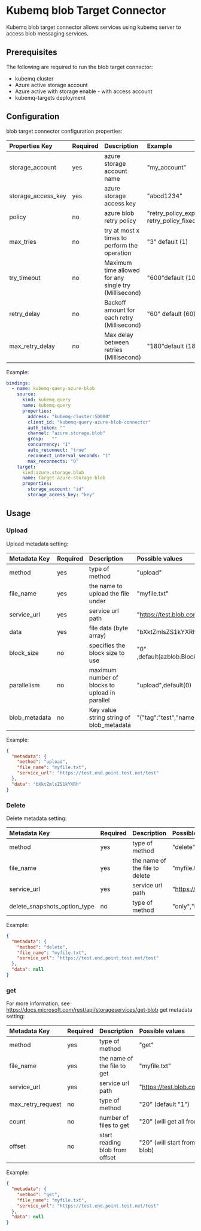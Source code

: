 # Kubemq blob Target Connector

Kubemq blob target connector allows services using kubemq server to access blob messaging services.

## Prerequisites
The following are required to run the blob target connector:

- kubemq cluster
- Azure active storage account
- Azure active with storage enable - with access account
- kubemq-targets deployment


## Configuration

blob target connector configuration properties:

| Properties Key                  | Required | Description                                          | Example                                                                |
|:--------------------------------|:---------|:-----------------------------------------------------|:-----------------------------------------------------------------------|
| storage_account                 | yes     | azure storage account name                            | "my_account"                                                              |
| storage_access_key              | yes     | azure storage access key                              | "abcd1234"                                                                |
| policy                          | no      | azure blob retry policy                               | "retry_policy_exponential",retry_policy_fixed(default retry_policy_fixed) |
| max_tries                       | no      | try at most x times to perform the operation          | "3" default (1)                                                           |
| try_timeout                     | no      | Maximum time allowed for any single try (Millisecond) | "600"default (1000)                                                       |
| retry_delay                     | no      | Backoff amount for each retry (Millisecond)           | "60" default (60)                                                         |
| max_retry_delay                 | no      | Max delay between retries (Millisecond)               | "180"default (180                                                         |
 

Example:

```yaml
bindings:
  - name: kubemq-query-azure-blob
    source:
      kind: kubemq.query
      name: kubemq-query
      properties:
        address: "kubemq-cluster:50000"
        client_id: "kubemq-query-azure-blob-connector"
        auth_token: ""
        channel: "azure.storage.blob"
        group:   ""
        concurrency: "1"
        auto_reconnect: "true"
        reconnect_interval_seconds: "1"
        max_reconnects: "0"
    target:
      kind:azure.storage.blob
      name: target-azure-storage-blob
      properties:
        storage_account: "id"
        storage_access_key: "key"
```

## Usage

### Upload

Upload metadata setting:

| Metadata Key      | Required | Description                                    | Possible values                                  |
|:------------------|:---------|:-----------------------------------------------|:-------------------------------------------------|
| method            | yes      | type of method                                 | "upload"                                         |
| file_name         | yes      | the name to upload the file under              | "myfile.txt"                                     |
| service_url       | yes      | service url path                               | "https://test.blob.core.windows.net/test"        |
| data              | yes      | file data (byte array)                         | "bXktZmlsZS1kYXRh"                               |
| block_size        | no       | specifies the block size to use                | "0" ,default(azblob.BlockBlobMaxStageBlockBytes) |
| parallelism       | no       | maximum number of blocks to upload in parallel | "upload",default(0)                              |
| blob_metadata     | no       | Key value string string of blob_metadata       | "{"tag":"test","name":"myname"}"                              |


Example:

```json
{
  "metadata": {
    "method": "upload",
    "file_name": "myfile.txt",
    "service_url": "https://test.end.point.test.net/test"
  },
  "data": "bXktZmlsZS1kYXRh"
}
```

### Delete

Delete metadata setting:

| Metadata Key                   | Required | Description                             | Possible values                            |
|:-------------------------------|:---------|:----------------------------------------|:-------------------------------------------|
| method                         | yes      | type of method                          | "delete"                                  |
| file_name                      | yes      | the name of the file to delete          | "myfile.txt"                              |
| service_url                    | yes      | service url path                        | "https://test.blob.core.windows.net/test" |
| delete_snapshots_option_type   | no       | type of method                          | "only","include","" (default "")          |


Example:

```json
{
  "metadata": {
    "method": "delete",
    "file_name": "myfile.txt",
    "service_url": "https://test.end.point.test.net/test"
  },
  "data": null
}
```

### get

For more information, see https://docs.microsoft.com/rest/api/storageservices/get-blob
get metadata setting:

| Metadata Key      | Required | Description                             | Possible values                                        |
|:------------------|:---------|:----------------------------------------|:-------------------------------------------------------|
| method            | yes      | type of method                          | "get"                                                  |
| file_name         | yes      | the name of the file to get             | "myfile.txt"                                           |
| service_url       | yes      | service url path                        | "https://test.blob.core.windows.net/test"              |
| max_retry_request | no       | type of method                          | "20" (default "1")                                     |
| count             | no       | number of files to get                  | "20" (will get all from offset)                        |
| offset            | no       | start reading blob from offset          | "20" (will start from the first byte in blob)          |


Example:

```json
{
  "metadata": {
    "method": "get",
    "file_name": "myfile.txt",
    "service_url": "https://test.end.point.test.net/test"
  },
  "data": null
}
```
